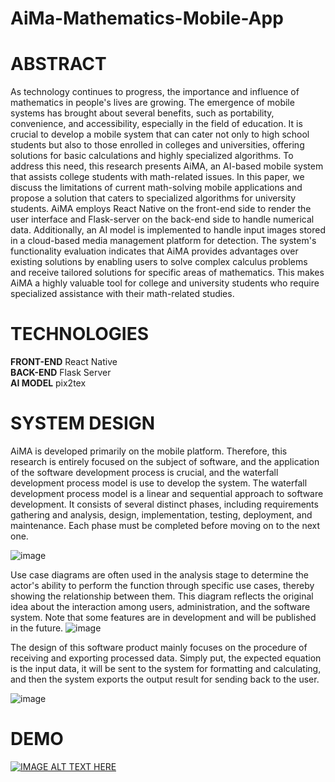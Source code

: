 # AiMa-Mathematics-Mobile-App

# ABSTRACT 
As technology continues to progress, the importance and influence of mathematics in people's lives are growing. The emergence of mobile systems has brought about several benefits, such as portability, convenience, and accessibility, especially in the field of education. It is crucial to develop a mobile system that can cater not only to high school students but also to those enrolled in colleges and universities, offering solutions for basic calculations and highly specialized algorithms. To address this need, this research presents AiMA, an AI-based mobile system that assists college students with math-related issues. In this paper, we discuss the limitations of current math-solving mobile applications and propose a solution that caters to specialized algorithms for university students. AiMA employs React Native on the front-end side to render the user interface and Flask-server on the back-end side to handle numerical data. Additionally, an AI model is implemented to handle input images stored in a cloud-based media management platform for detection. The system's functionality evaluation indicates that AiMA provides advantages over existing solutions by enabling users to solve complex calculus problems and receive tailored solutions for specific areas of mathematics. This makes AiMA a highly valuable tool for college and university students who require specialized assistance with their math-related studies.

# TECHNOLOGIES
**FRONT-END** React Native \
**BACK-END** Flask Server \
**AI MODEL** pix2tex  

# SYSTEM DESIGN
AiMA is developed primarily on the mobile platform. Therefore, this research is entirely focused on the subject of software, and the application of the software development process is crucial, and the waterfall development process model is use to develop the system. The waterfall development process model is a linear and sequential approach to software development. It consists of several distinct phases, including requirements gathering and analysis, design, implementation, testing, deployment, and maintenance. Each phase must be completed before moving on to the next one. 

![image](https://cdn.ttgtmedia.com/rms/onlineimages/whatis-waterfall_model_mobile.png)

Use case diagrams are often used in the analysis stage to determine the actor's ability to perform the function through specific use cases, thereby showing the relationship between them. This diagram reflects the original idea about the interaction among users, administration, and the software system. Note that some features are in development and will be published in the future.
![image](https://github.com/namanh2310/AiMa-Mathematics-Mobile-App/assets/101866057/a5603d60-3af7-453f-a30a-b361557dcc98)

The design of this software product mainly focuses on the procedure of receiving and exporting processed data. Simply put, the expected equation is the input data, it will be sent to the system for formatting and calculating, and then the system exports the output result for sending back to the user.

![image](https://github.com/namanh2310/AiMa-Mathematics-Mobile-App/assets/101866057/6dc7a99e-0acc-4797-b937-4f3ac9e9ec6e)

# DEMO

[![IMAGE ALT TEXT HERE](https://img.youtube.com/vi/RHRNaMWIIbk/0.jpg)](https://www.youtube.com/watch?v=RHRNaMWIIbk)


